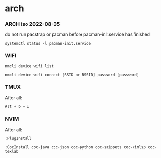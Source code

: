 # arch

### ARCH iso 2022-08-05
do not run pacstrap or pacman before pacman-init.service has finished

```systemctl status -l pacman-init.service```

### WIFI

```nmcli device wifi list```

```nmcli device wifi connect [SSID or BSSID] password [password]```

### TMUX
After all:

```Alt + b + I```

### NVIM
After all:

```:PlugInstall```

```:CocInstall coc-java coc-json coc-python coc-snippets coc-vimlsp coc-texlab```
